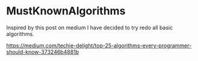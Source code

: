 # MustKnownAlgorithms

Inspired by this post on medium I have decided to try redo all basic algorithms.

https://medium.com/techie-delight/top-25-algorithms-every-programmer-should-know-373246b4881b
